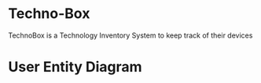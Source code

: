 # Techno-Box
TechnoBox is a Technology Inventory System to keep track of their devices

# User Entity Diagram


